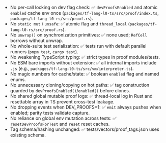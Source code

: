 - No per-call locking on dev flag check: ✅ `devProofsEnabled` and atomic `enabled` cache env once (`packages/tf-lang-l0-ts/src/proof/index.ts`, `packages/tf-lang-l0-rs/src/proof.rs`).
- No `static mut` / `unsafe`: ✅ atomic flag and `thread_local` (`packages/tf-lang-l0-rs/src/proof.rs`).
- No `unwrap()` on synchronization primitives: ✅ none used; `RefCell` borrows without unwrap.
- No whole-suite test serialization: ✅ tests run with default parallel runners (`pnpm test`, `cargo test`).
- No weakening TypeScript typing: ✅ strict types in proof modules/tests.
- No ESM bare imports without extension: ✅ all internal imports include `.js` (e.g., `packages/tf-lang-l0-ts/src/vm/interpreter.ts`).
- No magic numbers for cache/state: ✅ boolean `enabled` flag and named enums.
- No unnecessary cloning/copying on hot paths: ✅ tag construction guarded by `devProofsEnabled()`/`enabled()` before clones.
- No shared global mutable proof logs: ✅ thread-local log in Rust and resettable array in TS prevent cross-test leakage.
- No dropping events when DEV_PROOFS=1: ✅ `emit` always pushes when enabled; parity tests validate capture.
- No reliance on global env mutation across tests: ✅ `resetDevProofsForTest` and `reset` reset caches.
- Tag schema/hashing unchanged: ✅ tests/vectors/proof_tags.json uses existing schema.
